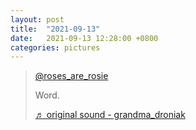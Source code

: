 ```yaml
---
layout: post
title:  "2021-09-13"
date:   2021-09-13 12:28:00 +0800
categories: pictures
---
```


<blockquote class="tiktok-embed" cite="https://www.tiktok.com/@roses_are_rosie/video/6997683460773104898" data-video-id="6997683460773104898" style="max-width: 605px;min-width: 325px;" > <section> <a target="_blank" title="@roses_are_rosie" href="https://www.tiktok.com/@roses_are_rosie">@roses_are_rosie</a> <p>Word.</p> <a target="_blank" title="♬ original sound - grandma_droniak" href="https://www.tiktok.com/music/original-sound-6944365008344058630">♬ original sound - grandma_droniak</a> </section> </blockquote> <script async src="https://www.tiktok.com/embed.js"></script>
